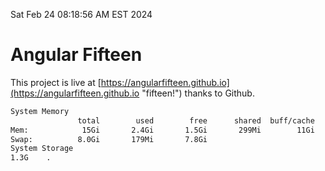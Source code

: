 Sat Feb 24 08:18:56 AM EST 2024

# Angular Fifteen


This project is live at [https://angularfifteen.github.io](https://angularfifteen.github.io "fifteen!") thanks to Github.

```bash
System Memory
               total        used        free      shared  buff/cache   available
Mem:            15Gi       2.4Gi       1.5Gi       299Mi        11Gi        12Gi
Swap:          8.0Gi       179Mi       7.8Gi
System Storage
1.3G	.
```
